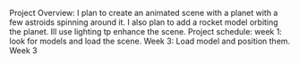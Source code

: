 Project Overview: I plan to create an animated scene with a planet with a few astroids spinning around it. I also plan to add a rocket model orbiting the planet. Ill use lighting tp enhance the scene.
Project schedule: week 1: look for models and load the scene. Week 3: Load model and position them. Week 3
